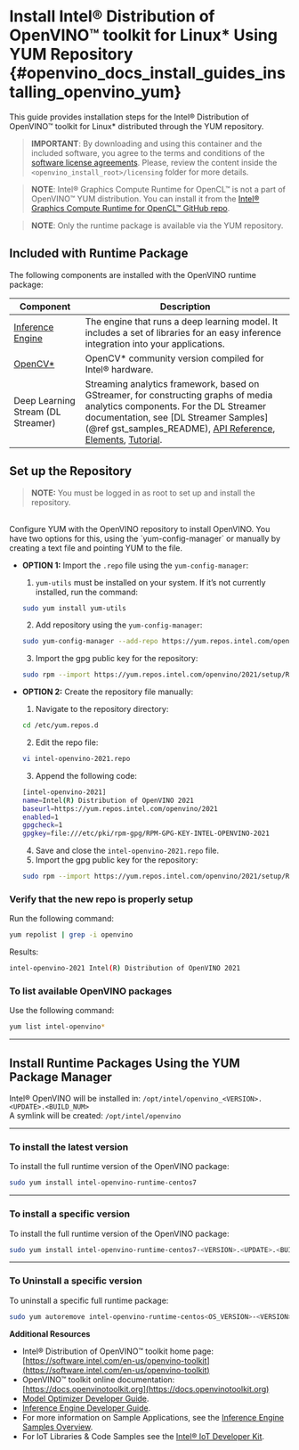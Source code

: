 # Install Intel® Distribution of OpenVINO™ toolkit for Linux* Using YUM Repository {#openvino_docs_install_guides_installing_openvino_yum}

This guide provides installation steps for the Intel® Distribution of OpenVINO™ toolkit for Linux* distributed through the YUM repository.

> **IMPORTANT**: By downloading and using this container and the included software, you agree to the terms and conditions of the [software license agreements](https://software.intel.com/en-us/license/eula-for-intel-software-development-products). Please, review the content inside the `<openvino_install_root>/licensing` folder for more details.

> **NOTE**: Intel® Graphics Compute Runtime for OpenCL™ is not a part of OpenVINO™ YUM distribution. You can install it from the [Intel® Graphics Compute Runtime for OpenCL™ GitHub repo](https://github.com/intel/compute-runtime).

> **NOTE**: Only the runtime package is available via the YUM repository.

## Included with Runtime Package

The following components are installed with the OpenVINO runtime package:

| Component | Description|
|-----------|------------|
| [Inference Engine](../IE_DG/inference_engine_intro.md)| The engine that runs a deep learning model. It includes a set of libraries for an easy inference integration into your applications. |
| [OpenCV*](https://docs.opencv.org/master/) | OpenCV* community version compiled for Intel® hardware. |
| Deep Learning Stream (DL Streamer) | Streaming analytics framework, based on GStreamer, for constructing graphs of media analytics components. For the DL Streamer documentation, see [DL Streamer Samples](@ref gst_samples_README), [API Reference](https://openvinotoolkit.github.io/dlstreamer_gst/), [Elements](https://github.com/opencv/gst-video-analytics/wiki/Elements), [Tutorial](https://github.com/opencv/gst-video-analytics/wiki/DL%20Streamer%20Tutorial). |

## Set up the Repository

> **NOTE:** You must be logged in as root to set up and install the repository.
<br>
Configure YUM with the OpenVINO repository to install OpenVINO. You have two options for this, using the `yum-config-manager` or manually by creating a text file and pointing YUM to the file. 

* **OPTION 1:** Import the `.repo` file using the `yum-config-manager`:
   1. `yum-utils` must be installed on your system.  If it’s not currently installed, run the command:
   ```sh
   sudo yum install yum-utils
   ```
   2. Add repository using the `yum-config-manager`:
   ```sh
   sudo yum-config-manager --add-repo https://yum.repos.intel.com/openvino/2021/setup/intel-openvino-2021.repo
   ```
   3. Import the gpg public key for the repository:
   ```sh
   sudo rpm --import https://yum.repos.intel.com/openvino/2021/setup/RPM-GPG-KEY-INTEL-OPENVINO-2021
   ```

* **OPTION 2:** Create the repository file manually:
   1. Navigate to the repository directory:
   ```sh
   cd /etc/yum.repos.d
   ```
   2. Edit the repo file:
   ```sh
   vi intel-openvino-2021.repo
   ```
   3. Append the following code:
   ```sh
   [intel-openvino-2021]
   name=Intel(R) Distribution of OpenVINO 2021
   baseurl=https://yum.repos.intel.com/openvino/2021
   enabled=1
   gpgcheck=1
   gpgkey=file:///etc/pki/rpm-gpg/RPM-GPG-KEY-INTEL-OPENVINO-2021
   ```
   4. Save and close the `intel-openvino-2021.repo` file.
   5. Import the gpg public key for the repository:
   ```sh
   sudo rpm --import https://yum.repos.intel.com/openvino/2021/setup/RPM-GPG-KEY-INTEL-OPENVINO-2021
   ```

### Verify that the new repo is properly setup
Run the following command:   
```sh
yum repolist | grep -i openvino
```

Results:
```sh
intel-openvino-2021 Intel(R) Distribution of OpenVINO 2021
```
  
### To list available OpenVINO packages
Use the following command:
```sh
yum list intel-openvino*
```

---
  
## Install Runtime Packages Using the YUM Package Manager

Intel® OpenVINO will be installed in: `/opt/intel/openvino_<VERSION>.<UPDATE>.<BUILD_NUM>`
<br>
A symlink will be created: `/opt/intel/openvino`

---

### To install the latest version
To install the full runtime version of the OpenVINO package:
```sh
sudo yum install intel-openvino-runtime-centos7
```

---

### To install a specific version
To install the full runtime version of the OpenVINO package:
```sh
sudo yum install intel-openvino-runtime-centos7-<VERSION>.<UPDATE>.<BUILD_NUM>
```

---

### To Uninstall a specific version

To uninstall a specific full runtime package:
```sh
sudo yum autoremove intel-openvino-runtime-centos<OS_VERSION>-<VERSION>.<UPDATE>.<BUILD_NUM>
```
**Additional Resources**

- Intel® Distribution of OpenVINO™ toolkit home page: [https://software.intel.com/en-us/openvino-toolkit](https://software.intel.com/en-us/openvino-toolkit)
- OpenVINO™ toolkit online documentation: [https://docs.openvinotoolkit.org](https://docs.openvinotoolkit.org)
- [Model Optimizer Developer Guide](../MO_DG/Deep_Learning_Model_Optimizer_DevGuide.md).
- [Inference Engine Developer Guide](../IE_DG/Deep_Learning_Inference_Engine_DevGuide.md).
- For more information on Sample Applications, see the [Inference Engine Samples Overview](../IE_DG/Samples_Overview.md).
- For IoT Libraries & Code Samples see the [Intel® IoT Developer Kit](https://github.com/intel-iot-devkit).

